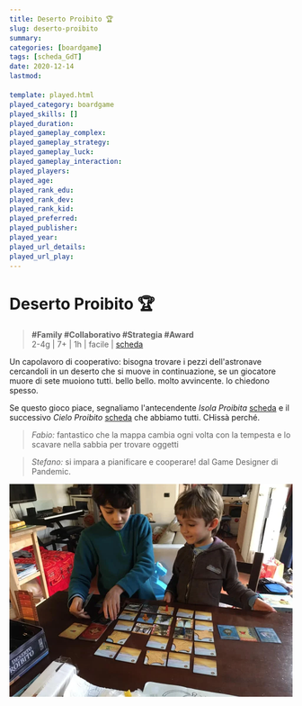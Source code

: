 ```yaml
---
title: Deserto Proibito 🏆
slug: deserto-proibito
summary: 
categories: [boardgame]
tags: [scheda_GdT]
date: 2020-12-14
lastmod: 

template: played.html
played_category: boardgame
played_skills: []
played_duration: 
played_gameplay_complex: 
played_gameplay_strategy: 
played_gameplay_luck: 
played_gameplay_interaction: 
played_players: 
played_age: 
played_rank_edu: 
played_rank_dev: 
played_rank_kid: 
played_preferred: 
played_publisher: 
played_year: 
played_url_details: 
played_url_play: 
---
```


# Deserto Proibito 🏆
> **#Family #Collaborativo #Strategia #Award**   
> 2-4g | 7+ | 1h | facile | [scheda](https://boardgamegeek.com/boardgame/136063/forbidden-desert)  

Un capolavoro di cooperativo: bisogna trovare i pezzi dell'astronave cercandoli in un deserto che si muove in continuazione, se un giocatore muore di sete muoiono tutti. bello bello. molto avvincente. lo chiedono spesso.

Se questo gioco piace, segnaliamo l'antecendente *Isola Proibita* [scheda](https://boardgamegeek.com/boardgame/65244/forbidden-island) e il successivo *Cielo Proibito* [scheda](https://boardgamegeek.com/boardgame/245271/forbidden-sky) che abbiamo tutti. CHissà perché.

> *Fabio:*
> fantastico che la mappa cambia ogni volta con la tempesta e lo scavare nella sabbia per trovare oggetti

> *Stefano:*
> si impara a pianificare e cooperare! dal Game Designer di Pandemic.

![](img/deserto_proibito.webp)

